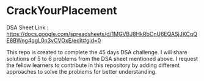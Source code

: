 # CrackYourPlacement
DSA Sheet Link : https://docs.google.com/spreadsheets/d/1MGVBJ8HkRbCnU6EQASjJKCqQE8BWng4qgL0n3vCVOxE/edit#gid=0

This repo is created to complete the 45 days DSA challenge.
I will share solutions of 5 to 6 problems from the DSA sheet mentioned above.
I request the fellow learners to contribute in this repository by adding different approaches to solve the problems for better understanding.
